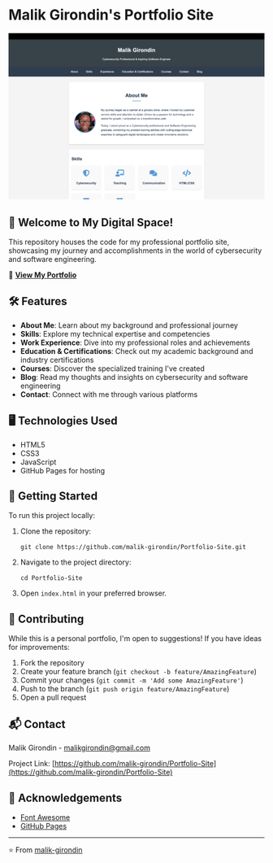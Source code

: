 # Malik Girondin's Portfolio Site

![Portfolio Preview](./Pictures/PortfolioPreview.png)

## 🚀 Welcome to My Digital Space!

This repository houses the code for my professional portfolio site, showcasing my journey and accomplishments in the world of cybersecurity and software engineering.

🔗 **[View My Portfolio](https://malik-girondin.github.io/Portfolio-Site/)**

## 🛠 Features

- **About Me**: Learn about my background and professional journey
- **Skills**: Explore my technical expertise and competencies
- **Work Experience**: Dive into my professional roles and achievements
- **Education & Certifications**: Check out my academic background and industry certifications
- **Courses**: Discover the specialized training I've created
- **Blog**: Read my thoughts and insights on cybersecurity and software engineering
- **Contact**: Connect with me through various platforms

## 🖥 Technologies Used

- HTML5
- CSS3
- JavaScript
- GitHub Pages for hosting

## 🚀 Getting Started

To run this project locally:

1. Clone the repository:
   ```
   git clone https://github.com/malik-girondin/Portfolio-Site.git
   ```
2. Navigate to the project directory:
   ```
   cd Portfolio-Site
   ```
3. Open `index.html` in your preferred browser.

## 🤝 Contributing

While this is a personal portfolio, I'm open to suggestions! If you have ideas for improvements:

1. Fork the repository
2. Create your feature branch (`git checkout -b feature/AmazingFeature`)
3. Commit your changes (`git commit -m 'Add some AmazingFeature'`)
4. Push to the branch (`git push origin feature/AmazingFeature`)
5. Open a pull request

## 📬 Contact

Malik Girondin - [malikgirondin@gmail.com](mailto:malikgirondin@gmail.com)

Project Link: [https://github.com/malik-girondin/Portfolio-Site](https://github.com/malik-girondin/Portfolio-Site)

## 🙏 Acknowledgements

- [Font Awesome](https://fontawesome.com)
- [GitHub Pages](https://pages.github.com)

---

⭐️ From [malik-girondin](https://github.com/malik-girondin)
